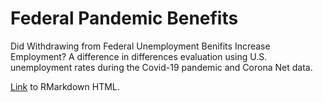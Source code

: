 # Federal Pandemic Benefits
 Did Withdrawing from Federal Unemployment Benifits Increase Employment? A difference in differences evaluation using U.S. unemployment rates during the Covid-19 pandemic and Corona Net data.

[Link](https://rawcdn.githack.com/KathrynMalchow/Federal_Pandemic_Benefits/cc79145c72985d38933c0a18a0588c5370b78830/Malchow_Project.html) to RMarkdown HTML.
